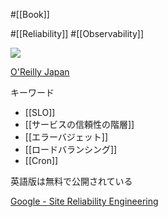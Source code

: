  #[[Book]]

#[[Reliability]] #[[Observability]]

![](https://www.oreilly.co.jp/books/images/picture_large978-4-87311-791-1.jpeg)

[O'Reilly Japan](https://www.oreilly.co.jp/books/9784873117911/)

キーワード
- [[SLO]]
- [[サービスの信頼性の階層]]
- [[エラーバジェット]]
- [[ロードバランシング]]
- [[Cron]]

英語版は無料で公開されている

[Google - Site Reliability Engineering](https://sre.google/sre-book/table-of-contents/)